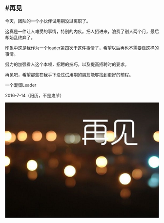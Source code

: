 #再见
---


今天，团队的一个小伙伴试用期没过离职了。

这真是一件让人难受的事情，特别的内疚。把人招进来，浪费了别人两个月，最后却始乱终弃了。

印象中这是我作为一个leader第四次干这件事情了，希望以后再也不需要做这样的事情。 

努力的加强看人这个本领，招聘的技巧，以及提高招聘时的要求。

再见吧，希望那些在我手下没过试用期的朋友能够找到更好的前程。


一个混蛋Leader

2016-7-14（阳历，不是鬼节）


![](https://raw.githubusercontent.com/luweicong/loovee_live_src/master/docs/Blog/goodbye/image/bye.jpg)